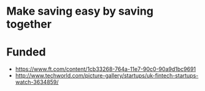 # Make saving easy by saving together


# Funded

- https://www.ft.com/content/1cb33268-764a-11e7-90c0-90a9d1bc9691
- http://www.techworld.com/picture-gallery/startups/uk-fintech-startups-watch-3634859/
